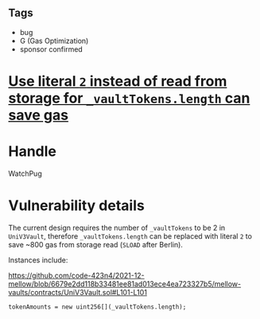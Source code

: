 ## Tags

- bug
- G (Gas Optimization)
- sponsor confirmed

# [Use literal `2` instead of read from storage for `_vaultTokens.length` can save gas](https://github.com/code-423n4/2021-12-mellow-findings/issues/104) 

# Handle

WatchPug


# Vulnerability details

The current design requires the number of `_vaultTokens` to be 2 in `UniV3Vault`, therefore `_vaultTokens.length` can be replaced with literal `2` to save ~800 gas from storage read (`SLOAD` after Berlin).

Instances include:

https://github.com/code-423n4/2021-12-mellow/blob/6679e2dd118b33481ee81ad013ece4ea723327b5/mellow-vaults/contracts/UniV3Vault.sol#L101-L101

```solidity=101
tokenAmounts = new uint256[](_vaultTokens.length);
```


